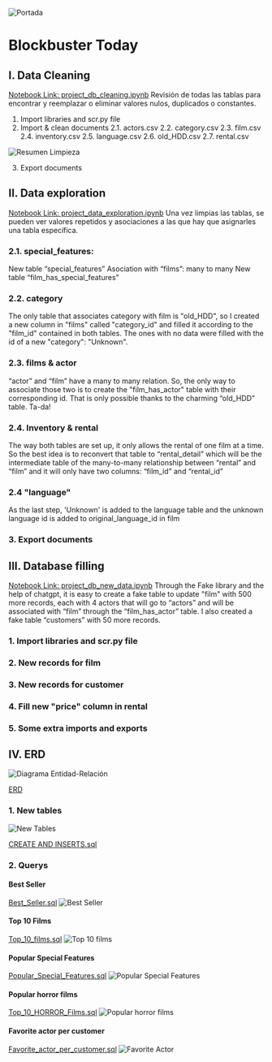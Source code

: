 ![Portada](img/portada.png)

# Blockbuster Today

## I. Data Cleaning
[Notebook Link: project_db_cleaning.ipynb](src/project_db_cleaning.ipynb)
Revisión de todas las tablas para encontrar y reemplazar o eliminar valores nulos, duplicados o constantes.

1. Import libraries and scr.py file
2. Import & clean documents
   2.1. actors.csv
   2.2. category.csv
   2.3. film.csv
   2.4. inventory.csv
   2.5. language.csv
   2.6. old_HDD.csv
   2.7. rental.csv

![Resumen Limpieza](img/resume_cleaning_table.png)

3. Export documents

## II. Data exploration
[Notebook Link: project_data_exploration.ipynb](src/project_data_exploration.ipynb)
Una vez limpias las tablas, se pueden ver valores repetidos y asociaciones a las que hay que asignarles una tabla específica.

### 2.1. special_features:
   New table “special_features”
   Asociation with “films”: many to many
   New table “film_has_special_features”

### 2.2. category
   The only table that associates category with film is "old_HDD", so I created a new column in "films" called "category_id" and filled it according to the "film_id" contained in both tables. 
   The ones with no data were filled with the id of a new "category": "Unknown".

### 2.3. films & actor
   “actor” and “film” have a many to many relation. So, the only way to associate those two is to create the "film_has_actor" table with their corresponding id. That is only possible thanks to the charming “old_HDD” table. Ta-da!

### 2.4. Inventory & rental
   The way both tables are set up, it only allows the rental of one film at a time. So the best idea is to reconvert that table to “rental_detail” which will be the intermediate table of the many-to-many relationship between “rental” and “film” and it will only have two columns: “film_id” and “rental_id”

### 2.4 "language"
   As the last step, 'Unknown' is added to the language table and the unknown language id is added to original_language_id in film

### 3. Export documents

## III. Database filling
[Notebook Link: project_db_new_data.ipynb](src/project_db_new_data.ipynb)
Through the Fake library and the help of chatgpt, it is easy to create a fake table to update "film" with 500 more records, each with 4 actors that will go to “actors” and will be associated with “film” through the “film_has_actor” table.
I also created a fake table “customers” with 50 more records.

### 1. Import libraries and scr.py file
### 2. New records for film
### 3. New records for customer
### 4. Fill new "price" column in rental
### 5. Some extra imports and exports

## IV. ERD
![Diagrama Entidad-Relación](img/ERD.png)

[ERD](data/ERD.sql)

### 1. New tables

![New Tables](img/new_tables_ERD.png)

[CREATE AND INSERTS.sql](data/CREATE_INSERTS.sql)

### 2. Querys
#### Best Seller
[Best_Seller.sql](src/Best_Seller.sql)
![Best Seller](img/best_seller.png)

#### Top 10 Films 
[Top_10_films.sql](src/top_10_films.sql)
![Top 10 films](img/top_10_films.png)

#### Popular Special Features
[Popular_Special_Features.sql](src/Popular_Special_Features.sql)
![Popular Special Features](img/popular_special_features.png)

#### Popular horror films
[Top_10_HORROR_Films.sql](src/Top_10_HORROR_Films.sql)
![Popular horror films](img/popular_HORROR_Films.png)

#### Favorite actor per customer
[Favorite_actor_per_customer.sql](src/Favorite_actor_per_customer.sql)
![Favorite Actor](img/favorite_actor.png)



